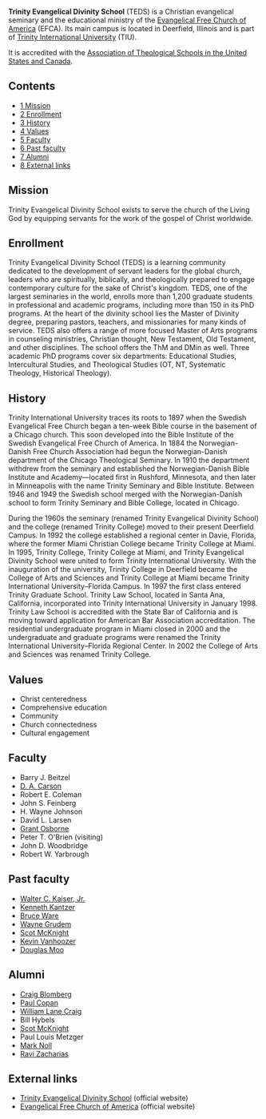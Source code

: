 **Trinity Evangelical Divinity School** (TEDS) is a Christian
evangelical seminary and the educational ministry of the
[Evangelical Free Church of America](Evangelical_Free_Church_of_America "Evangelical Free Church of America")
(EFCA). Its main campus is located in Deerfield, Illinois and is
part of [Trinity International University](http:///www.tiu.edu/)
(TIU).

It is accredited with the
[Association of Theological Schools in the United States and Canada](http://www.ats.edu/).

## Contents

-   [1 Mission](#Mission)
-   [2 Enrollment](#Enrollment)
-   [3 History](#History)
-   [4 Values](#Values)
-   [5 Faculty](#Faculty)
-   [6 Past faculty](#Past_faculty)
-   [7 Alumni](#Alumni)
-   [8 External links](#External_links)

## Mission

Trinity Evangelical Divinity School exists to serve the church of
the Living God by equipping servants for the work of the gospel of
Christ worldwide.

## Enrollment

Trinity Evangelical Divinity School (TEDS) is a learning community
dedicated to the development of servant leaders for the global
church, leaders who are spiritually, biblically, and theologically
prepared to engage contemporary culture for the sake of Christ's
kingdom. TEDS, one of the largest seminaries in the world, enrolls
more than 1,200 graduate students in professional and academic
programs, including more than 150 in its PhD programs. At the heart
of the divinity school lies the Master of Divinity degree,
preparing pastors, teachers, and missionaries for many kinds of
service. TEDS also offers a range of more focused Master of Arts
programs in counseling ministries, Christian thought, New
Testament, Old Testament, and other disciplines. The school offers
the ThM and DMin as well. Three academic PhD programs cover six
departments: Educational Studies, Intercultural Studies, and
Theological Studies (OT, NT, Systematic Theology, Historical
Theology).

## History

Trinity International University traces its roots to 1897 when the
Swedish Evangelical Free Church began a ten-week Bible course in
the basement of a Chicago church. This soon developed into the
Bible Institute of the Swedish Evangelical Free Church of America.
In 1884 the Norwegian-Danish Free Church Association had begun the
Norwegian-Danish department of the Chicago Theological Seminary. In
1910 the department withdrew from the seminary and established the
Norwegian-Danish Bible Institute and Academy—located first in
Rushford, Minnesota, and then later in Minneapolis with the name
Trinity Seminary and Bible Institute. Between 1946 and 1949 the
Swedish school merged with the Norwegian-Danish school to form
Trinity Seminary and Bible College, located in Chicago.

During the 1960s the seminary (renamed Trinity Evangelical Divinity
School) and the college (renamed Trinity College) moved to their
present Deerfield Campus. In 1992 the college established a
regional center in Davie, Florida, where the former Miami Christian
College became Trinity College at Miami. In 1995, Trinity College,
Trinity College at Miami, and Trinity Evangelical Divinity School
were united to form Trinity International University. With the
inauguration of the university, Trinity College in Deerfield became
the College of Arts and Sciences and Trinity College at Miami
became Trinity International University–Florida Campus. In 1997 the
first class entered Trinity Graduate School. Trinity Law School,
located in Santa Ana, California, incorporated into Trinity
International University in January 1998. Trinity Law School is
accredited with the State Bar of California and is moving toward
application for American Bar Association accreditation. The
residential undergraduate program in Miami closed in 2000 and the
undergraduate and graduate programs were renamed the Trinity
International University–Florida Regional Center. In 2002 the
College of Arts and Sciences was renamed Trinity College.

## Values

-   Christ centeredness
-   Comprehensive education
-   Community
-   Church connectedness
-   Cultural engagement

## Faculty

-   Barry J. Beitzel
-   [D. A. Carson](D._A._Carson "D. A. Carson")
-   Robert E. Coleman
-   John S. Feinberg
-   H. Wayne Johnson
-   David L. Larsen
-   [Grant Osborne](Grant_Osborne "Grant Osborne")
-   Peter T. O'Brien (visiting)
-   John D. Woodbridge
-   Robert W. Yarbrough

## Past faculty

-   [Walter C. Kaiser, Jr.](Walter_C._Kaiser,_Jr. "Walter C. Kaiser, Jr.")
-   [Kenneth Kantzer](Kenneth_Kantzer "Kenneth Kantzer")
-   [Bruce Ware](Bruce_Ware "Bruce Ware")
-   [Wayne Grudem](Wayne_Grudem "Wayne Grudem")
-   [Scot McKnight](Scot_McKnight "Scot McKnight")
-   [Kevin Vanhoozer](Kevin_Vanhoozer "Kevin Vanhoozer")
-   [Douglas Moo](Douglas_Moo "Douglas Moo")

## Alumni

-   [Craig Blomberg](Craig_Blomberg "Craig Blomberg")
-   [Paul Copan](Paul_Copan "Paul Copan")
-   [William Lane Craig](William_Lane_Craig "William Lane Craig")
-   Bill Hybels
-   [Scot McKnight](Scot_McKnight "Scot McKnight")
-   Paul Louis Metzger
-   [Mark Noll](Mark_Noll "Mark Noll")
-   [Ravi Zacharias](Ravi_Zacharias "Ravi Zacharias")

## External links

-   [Trinity Evangelical Divinity School](http://www.teds.edu/)
    (official website)
-   [Evangelical Free Church of America](http://www.efca.org/)
    (official website)



